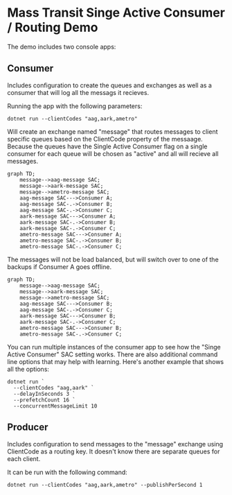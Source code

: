 Mass Transit Singe Active Consumer / Routing Demo
===============

The demo includes two console apps:

Consumer
--------
Includes configuration to create the queues and exchanges as well as a consumer
that will log all the messags it recieves.

Running the app with the following parameters:

    dotnet run --clientCodes "aag,aark,ametro"

Will create an exchange named "message" that routes messages to client specific
queues based on the ClientCode property of the messaage. Because the queues have
the Single Active Consumer flag on a single consumer for each queue will be
chosen as "active" and all will recieve all messages.

```mermaid
graph TD;
    message-->aag-message SAC;
    message-->aark-message SAC;
    message-->ametro-message SAC;
    aag-message SAC--->Consumer A;
    aag-message SAC-.->Consumer B;
    aag-message SAC-.->Consumer C;
    aark-message SAC--->Consumer A;
    aark-message SAC-.->Consumer B;
    aark-message SAC-.->Consumer C;
    ametro-message SAC--->Consumer A;
    ametro-message SAC-.->Consumer B;
    ametro-message SAC-.->Consumer C;
```

The messages will not be load balanced, but will switch over to one of the
backups if Consumer A goes offline.

```mermaid
graph TD;
    message-->aag-message SAC;
    message-->aark-message SAC;
    message-->ametro-message SAC;
    aag-message SAC--->Consumer B;
    aag-message SAC-.->Consumer C;
    aark-message SAC--->Consumer B;
    aark-message SAC-.->Consumer C;
    ametro-message SAC--->Consumer B;
    ametro-message SAC-.->Consumer C;
```


You can run multiple instances of the consumer app to see how the "Singe Active
Consumer" SAC setting works. There are also additional command line options that
may help with learning. Here's another example that shows all the options:

    dotnet run `
      --clientCodes "aag,aark" `
      --delayInSeconds 3 `
      --prefetchCount 16 `
      --concurrentMessageLimit 10


Producer
--------
Includes configuration to send messages to the "message" exchange using
ClientCode as a routing key. It doesn't know there are separate queues for each
client.

It can be run with the following command:

    dotnet run --clientCodes "aag,aark,ametro" --publishPerSecond 1
